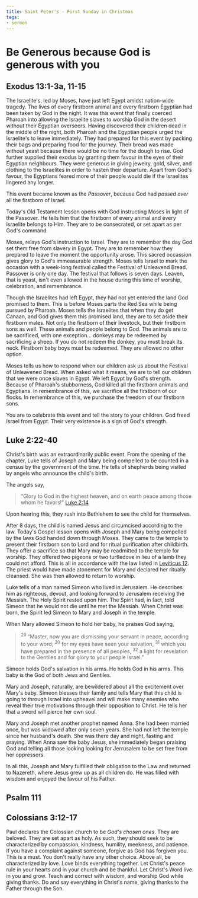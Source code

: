 ```yaml
---
title: Saint Peter's - First Sunday in Christmas
tags:
- sermon
---
```


# Be Generous because God is generous with you

## Exodus 13:1-3a, 11-15

The Israelite's, led by Moses, have just left Egypt amidst nation-wide tragedy. The lives of every firstborn animal and every firstborn Egyptian had been taken by God in the night. It was this event that finally coerced Pharoah into allowing the Israelite slaves to worship God in the desert without their Egyptian overseers. Having discovered their children dead in the middle of the night, both Pharoah and the Egyptian people urged the Israelite's to leave immediately. They had prepared for this event by packing their bags and preparing food for the journey. Their bread was made without yeast because there would be no time for the dough to rise. God further supplied their exodus by granting them favour in the eyes of their Egyptian neighbours. They were generous in giving jewelry, gold, silver, and clothing to the Israelites in order to hasten their departure. Apart from God's favour, the Egyptians feared more of their people would die if the Israelites lingered any longer.

This event became known as the _Passover_, because God had _passed over_ all the firstborn of Israel.

Today's Old Testament lesson opens with God instructing Moses in light of the Passover. He tells him that the firstborn of every animal and every Israelite belongs to Him. They are to be consecrated, or set apart as per God's command.

Moses, relays God's instruction to Israel. They are to remember the day God set them free from slavery in Egypt. They are to remember how they prepared to leave the moment the opportunity arose. This sacred occassion gives glory to God's immeasurable strength. Moses tells Israel to mark the occasion with a week-long festival called the Festival of Unleavend Bread. Passover is only one day. The festival that follows is seven days. Leaven, that is yeast, isn't even allowed in the house during this time of worship, celebration, and remembrance. 

Though the Israelites had left Egypt, they had not yet entered the land God promised to them. This is before Moses parts the Red Sea while being pursued by Pharoah. Moses tells the Israelites that when they do get Canaan, and God gives them this promised land, they are to set aside their firstborn males. Not only the firstborn of their livestock, but their firstborn sons as well. These animals and people belong to God. The animals are to be sacrificed, with one exception... donkeys may be redeemed by sacrificing a sheep. If you do not redeem the donkey, you must break its neck. Firstborn baby boys must be redeemed. They are allowed no other option.

Moses tells us how to respond when our children ask us about the Festival of Unleavened Bread. When asked what it means, we are to tell our children that we were once slaves in Egypt. We left Egypt by God's strength. Because of Pharoah's stubborness, God killed all the firstborn animals and Egyptians. In remembrance of this, we sacrifice all the firstborn of our flocks. In remembrance of this, we purchase the freedom of our firstborn sons.

You are to celebrate this event and tell the story to your children. God freed Israel from Egypt. Their very existence is a sign of God's strength.



## Luke 2:22-40

Christ's birth was an extraordinarily public event. From the opening of the chapter, Luke tells of Joseph and Mary being compelled to be counted in a census by the government of the time. He tells of shepherds being visited by angels who announce the child's birth.

The angels say,

> “Glory to God in the highest heaven,
>    and on earth peace among those whom he favors!”
> [Luke 2:14](https://www.biblegateway.com/passage/?search=Luke+2%3A14&version=NRSV)

Upon hearing this, they rush into Bethlehem to see the child for themselves.

After 8 days, the child is named Jesus and circumcised according to the law. Today's Gospel lesson opens with Joseph and Mary being compelled by the laws God handed down through Moses. They came to the temple to present their firstborn son to Lord and for ritual purification after childbirth. They offer a sacrifice so that Mary may be readmitted to the temple for worship. They offered two pigeons or two turtledove in lieu of a lamb they could not afford. This is all in accordance with the law listed in [Leviticus 12](https://www.biblegateway.com/passage/?search=leviticus+12&version=NRSV). The priest would have made atonement for Mary and declared her ritually cleansed. She was then allowed to return to worship.

Luke tells of a man named Simeon who lived in Jerusalem. He describes him as righteous, devout, and looking forward to Jerusalem receiving the Messiah. The Holy Spirit rested upon him. The Spirit had, in fact, told Simeon that he would not die until he met the Messiah. When Christ was born, the Spirit led Simeon to Mary and Joseph in the temple.

When Mary allowed Simeon to hold her baby, he praises God saying,

> <sup>29</sup> “Master, now you are dismissing your servant in peace,
>    according to your word;
> <sup>30</sup> for my eyes have seen your salvation,
> <sup>31</sup>     which you have prepared in the presence of all peoples,
> <sup>32</sup> a light for revelation to the Gentiles
>     and for glory to your people Israel.”

Simeon holds God's salvation in his arms. He holds God in his arms. This baby is the God of both Jews and Gentiles. 

Mary and Joseph, naturally, are bewildered about all the excitement over Mary's baby. Simeon blesses their family and tells Mary that this child is going to through Israel into upheavel and will make many enemies who reveal their true motivations through their opposition to Christ. He tells her that a sword will pierce her own soul.

Mary and Joseph met another prophet named Anna. She had been married once, but was widowed after only seven years. She had not left the temple since her husband's death. She was there day and night, fasting and praying. When Anna saw the baby Jesus, she immediately began praising God and telling all those looking looking for Jerrusalem to be set free from her oppressors.

In all this, Joseph and Mary fulfilled their obligation to the Law and returned to Nazereth, where Jesus grew up as all children do. He was filled with wisdom and enjoyed the favour of his Father.


## Psalm 111

## Colossians 3:12-17

Paul declares the Colossian church to be _God's chosen ones_. They are beloved. They are set apart as holy. As such, they should seek to be characterized by compassion, kindness, humility, meekness, and patience. If you have a complaint against someone, forgive as God has forgiven you. This is a must. You don't really have any other choice. Above all, be characterized by love. Love binds everything together. Let Christ's peace rule in your hearts and in your church and be thankful. Let Christ's Word live in you and grow. Teach and correct with wisdom, and worship God while giving thanks. Do and say everything in Christ's name, giving thanks to the Father through the Son.



